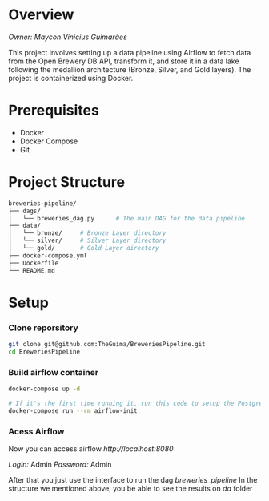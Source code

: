 # Overview
*Owner: Maycon Vinicius Guimarães*

This project involves setting up a data pipeline using Airflow to fetch data from the Open Brewery DB API, transform it, and store it in a data lake following the medallion architecture (Bronze, Silver, and Gold layers). The project is containerized using Docker.


# Prerequisites
- Docker
- Docker Compose
- Git

# Project Structure

```bash
breweries-pipeline/
├── dags/
│   └── breweries_dag.py      # The main DAG for the data pipeline
├── data/
│   └── bronze/     # Bronze Layer directory
│   └── silver/     # Silver Layer directory
│   └── gold/       # Gold Layer directory
├── docker-compose.yml       
├── Dockerfile
└── README.md
``` 

# Setup

### Clone reporsitory

```bash
git clone git@github.com:TheGuima/BreweriesPipeline.git
cd BreweriesPipeline
```

### Build airflow container
```bash
docker-compose up -d

# If it's the first time running it, run this code to setup the Postgres Database
docker-compose run --rm airflow-init

```
### Acess Airflow

Now you can access airflow *http://localhost:8080*

*Login:* Admin
*Password:* Admin

After that you just use the interface to run the dag *breweries_pipeline*
In the structure we mentioned above, you be able to see the results on *da* folder